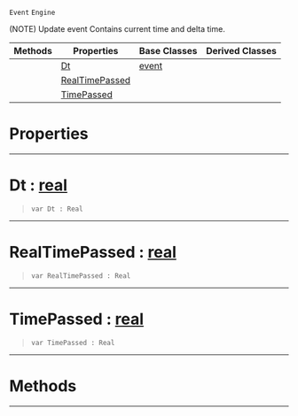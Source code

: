  `Event` `Engine`



(NOTE) Update event Contains current time and delta time.

|Methods|Properties|Base Classes|Derived Classes|
|---|---|---|---|
| |[ Dt](https://github.com/dragonCASTjosh/PlasmaDocs/blob/master/code_reference/class_reference/updateevent.markdown#dt-plasma-engine-documenta)|[event](https://github.com/dragonCASTjosh/PlasmaDocs/blob/master/code_reference/class_reference/event.markdown)| |
| |[ RealTimePassed](https://github.com/dragonCASTjosh/PlasmaDocs/blob/master/code_reference/class_reference/updateevent.markdown#realtimepassed-plasma-engi)| | |
| |[ TimePassed](https://github.com/dragonCASTjosh/PlasmaDocs/blob/master/code_reference/class_reference/updateevent.markdown#timepassed-plasma-engine-d)| | |


 #  Properties


---  
 #  Dt : [real](https://github.com/dragonCASTjosh/PlasmaDocs/blob/master/code_reference/lightning_base_types/real.markdown)

> 
> ``` lang=cpp, name=Lightning
> var Dt : Real


---  
 #  RealTimePassed : [real](https://github.com/dragonCASTjosh/PlasmaDocs/blob/master/code_reference/lightning_base_types/real.markdown)

> 
> ``` lang=cpp, name=Lightning
> var RealTimePassed : Real


---  
 #  TimePassed : [real](https://github.com/dragonCASTjosh/PlasmaDocs/blob/master/code_reference/lightning_base_types/real.markdown)

> 
> ``` lang=cpp, name=Lightning
> var TimePassed : Real


---  
 #  Methods


---  
 

 